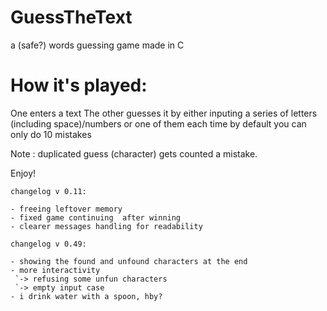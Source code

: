 # GuessTheText
a (safe?) words guessing game made in C

How it's played:
=
One enters a text
The other guesses it by either 
inputing a series of letters (including space)/numbers or one of them each time
by default you can only do 10 mistakes

Note : duplicated guess (character) gets counted a mistake.

Enjoy!

```
changelog v 0.11:

- freeing leftover memory
- fixed game continuing  after winning
- clearer messages handling for readability

changelog v 0.49:

- showing the found and unfound characters at the end
- more interactivity
 `-> refusing some unfun characters
 `-> empty input case
- i drink water with a spoon, hby?
```
